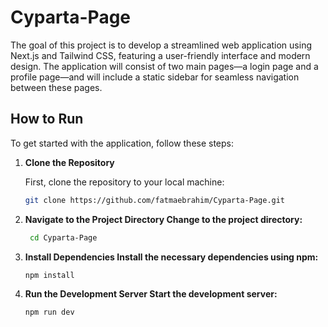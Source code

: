 # Cyparta-Page

The goal of this project is to develop a streamlined web application using Next.js and Tailwind CSS, featuring a user-friendly interface and modern design. The application will consist of two main pages—a login page and a profile page—and will include a static sidebar for seamless navigation between these pages.

## How to Run

To get started with the application, follow these steps:

1. **Clone the Repository**
   
   First, clone the repository to your local machine:

   ```bash
   git clone https://github.com/fatmaebrahim/Cyparta-Page.git

   
2. **Navigate to the Project Directory Change to the project directory:**
   ```bash
    cd Cyparta-Page
3. **Install Dependencies Install the necessary dependencies using npm:**
    ```bash
    npm install
3. **Run the Development Server Start the development server:**
    ```bash
    npm run dev
